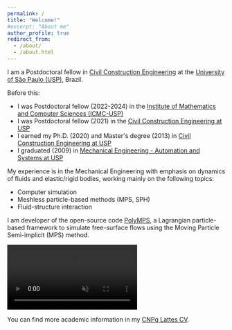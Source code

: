 ```yaml
---
permalink: /
title: "Welcome!"
#excerpt: "About me"
author_profile: true
redirect_from: 
  - /about/
  - /about.html
---
```


I am a Postdoctoral fellow in [Civil Construction Engineering](http://ppgec.poli.usp.br/en) at the [University of São Paulo (USP)](https://www5.usp.br/#english), Brazil.

Before this:

* I was Postdoctoral fellow (2022-2024) in the [Institute of Mathematics and Computer Sciences (ICMC-USP)](https://www.icmc.usp.br/en)
* I was Postdoctoral fellow (2021) in the [Civil Construction Engineering at USP](http://ppgec.poli.usp.br/en)
* I earned my Ph.D. (2020) and Master's degree (2013) in [Civil Construction Engineering at USP](http://ppgec.poli.usp.br/en)
* I graduated (2009) in [Mechanical Engineering - Automation and Systems at USP](http://www.pmr.poli.usp.br)

My experience is in the Mechanical Engineering with emphasis on dynamics of fluids and elastic/rigid bodies, working mainly on the following topics: 

* Computer simulation
* Meshless particle-based methods (MPS, SPH)
* Fluid-structure interaction

I am developer of the open-source code [PolyMPS](https://github.com/rubensamarojr/polymps), a Lagrangian particle-based framework to simulate free-surface flows using the Moving Particle Semi-implicit (MPS) method.

<video src="https://user-images.githubusercontent.com/20632175/182661348-2c7ec66c-f9c3-4e97-bbe5-382a4942ca4e.mp4" playsinline autoplay muted loop controls="controls" style="max-width: 700px;">
</video>


You can find more academic information in my <a href="http://lattes.cnpq.br/5261068221495559" target="_blank">CNPq Lattes CV</a>.